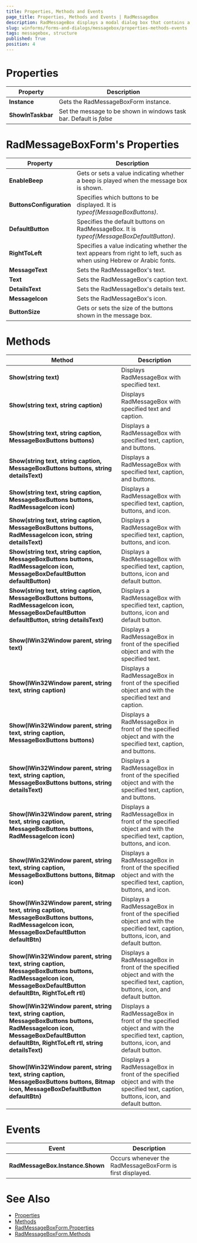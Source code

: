 ```yaml
---
title: Properties, Methods and Events
page_title: Properties, Methods and Events | RadMessageBox
description: RadMessageBox displays a modal dialog box that contains a system icon, a set of buttons, and a brief application-specific message, such as status or error information.
slug: winforms/forms-and-dialogs/messagebox/properties-methods-events
tags: messagebox, structure
published: True
position: 4
---
```


# Properties

|Property|Description|
|----|----|
|__Instance__|Gets the RadMessageBoxForm instance.|
|__ShowInTaskbar__|Set the message to be shown in windows task bar. Default is *false*|

# RadMessageBoxForm's Properties

|Property|Description|
|----|----| 
|__EnableBeep__|Gets or sets a value indicating whether a beep is played when the message box is shown.|
|__ButtonsConfiguration__|Specifies which buttons to be displayed. It is *typeof(MessageBoxButtons)*.|
|__DefaultButton__|Specifies the default buttons on RadMessageBox. It is *typeof(MessageBoxDefaultButton)*.|
|__RightToLeft__|Specifies a value indicating whether the text appears from right to left, such as when using Hebrew or Arabic fonts.|
|__MessageText__|Sets the RadMessageBox's text.|
|__Text__|Sets the RadMessageBox's caption text.|
|__DetailsText__|Sets the RadMessageBox's details text.|
|__MessageIcon__|Sets the RadMessageBox's icon.|
|__ButtonSize__|Gets or sets the size of the buttons shown in the message box.|


# Methods

|Method|Description|
|----|----|
|__Show(string text)__|Displays RadMessageBox with specified text.|
|__Show(string text, string caption)__|Displays RadMessageBox with specified text and caption.|
|__Show(string text, string caption, MessageBoxButtons buttons)__|Displays a RadMessageBox with specified text, caption, and buttons.|
|__Show(string text, string caption, MessageBoxButtons buttons, string detailsText)__|Displays a RadMessageBox with specified text, caption, and buttons.|
|__Show(string text, string caption, MessageBoxButtons buttons, RadMessageIcon icon)__|Displays a RadMessageBox with specified text, caption, buttons, and icon.|
|__Show(string text, string caption, MessageBoxButtons buttons, RadMessageIcon icon, string detailsText)__|Displays a RadMessageBox with specified text, caption, buttons, and icon. |
|__Show(string text, string caption, MessageBoxButtons buttons, RadMessageIcon icon, MessageBoxDefaultButton defaultButton)__|Displays a RadMessageBox with specified text, caption, buttons, icon and default button.|
|__Show(string text, string caption, MessageBoxButtons buttons, RadMessageIcon icon, MessageBoxDefaultButton defaultButton, string detailsText)__|Displays a RadMessageBox with specified text, caption, buttons, icon and default button.|
|__Show(IWin32Window parent, string text)__|Displays a RadMessageBox in front of the specified object and with the specified text.|
|__Show(IWin32Window parent, string text, string caption)__|Displays a RadMessageBox in front of the specified object and with the specified text and caption.|
|__Show(IWin32Window parent, string text, string caption, MessageBoxButtons buttons)__|Displays a RadMessageBox in front of the specified object and with the specified text, caption, and buttons.|
|__Show(IWin32Window parent, string text, string caption, MessageBoxButtons buttons, string detailsText)__|Displays a RadMessageBox in front of the specified object and with the specified text, caption, and buttons.|
|__Show(IWin32Window parent, string text, string caption, MessageBoxButtons buttons, RadMessageIcon icon)__|Displays a RadMessageBox in front of the specified object and with the specified text, caption, buttons, and icon.|
|__Show(IWin32Window parent, string text, string caption, MessageBoxButtons buttons, Bitmap icon)__|Displays a RadMessageBox in front of the specified object and with the specified text, caption, buttons, and icon.|
|__Show(IWin32Window parent, string text, string caption, MessageBoxButtons buttons, RadMessageIcon icon, MessageBoxDefaultButton defaultBtn)__|Displays a RadMessageBox in front of the specified object and with the specified text, caption, buttons, icon, and default button.|
|__Show(IWin32Window parent, string text, string caption, MessageBoxButtons buttons, RadMessageIcon icon, MessageBoxDefaultButton defaultBtn, RightToLeft rtl)__|Displays a RadMessageBox in front of the specified object and with the specified text, caption, buttons, icon, and default button.|
|__Show(IWin32Window parent, string text, string caption, MessageBoxButtons buttons, RadMessageIcon icon, MessageBoxDefaultButton defaultBtn, RightToLeft rtl, string detailsText)__|Displays a RadMessageBox in front of the specified object and with the specified text, caption, buttons, icon, and default button.|
|__Show(IWin32Window parent, string text, string caption, MessageBoxButtons buttons, Bitmap icon, MessageBoxDefaultButton defaultBtn)__|Displays a RadMessageBox in front of the specified object and with the specified text, caption, buttons, icon, and default button.|

# Events

|Event|Description|
|----|----|
|__RadMessageBox.Instance.Shown__|Occurs whenever the RadMessageBoxForm is first displayed.|

# See Also

* [Properties](https://docs.telerik.com/devtools/winforms/api/telerik.wincontrols.radmessagebox.html#properties)
* [Methods](https://docs.telerik.com/devtools/winforms/api/telerik.wincontrols.radmessagebox.html#methods)
* [RadMessageBoxForm.Properties](https://docs.telerik.com/devtools/winforms/api/telerik.wincontrols.radmessageboxform.html#properties)
* [RadMessageBoxForm.Methods](https://docs.telerik.com/devtools/winforms/api/telerik.wincontrols.radmessageboxform.html#methods) 
 

